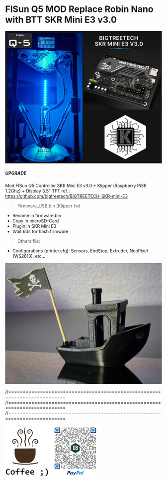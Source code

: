 # FlSun Q5 MOD Replace Robin Nano with BTT  SKR Mini E3 v3.0 




![Logo](logoE3.jpg)

##### UPGRADE #####
Mod FlSun Q5 Controller SKR Mini E3 v3.0 + Klipper (Raspberry Pi3B 1.2Ghz) + Display 3.5" TFT
ref. : https://github.com/bigtreetech/BIGTREETECH-SKR-mini-E3

> Firmware_USB.bin (Klipper fw)
  - Rename in firmware.bin 
  - Copy in microSD-Card
  - Plugin in SKR Mini E3
  - Wait 60s for flash firmware
> Others file:
  - Configurations (printer.cfg): Sensors, EndStop, Extruder, NeoPixel (WS2813), etc...



![Bech](bench.jpeg)


//==========================================================================
//==========================================================================
//==========================================================================

![coffeee](coffeee.png)
